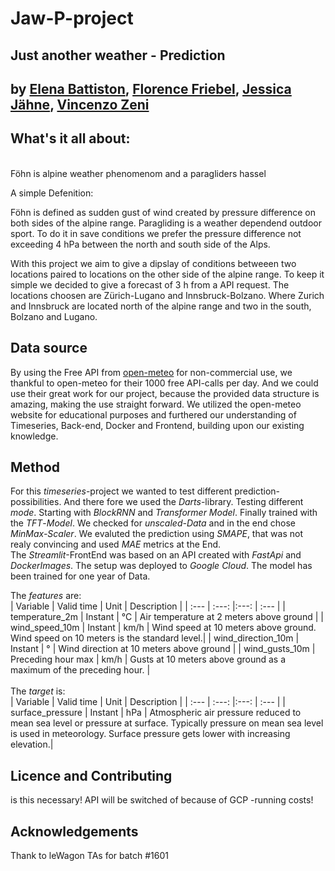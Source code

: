 <h1>Jaw-P-project</h1>
<h2>Just another weather - Prediction</h2>
<h2>by <a href="https://github.com/Elenya92">Elena Battiston</a>, <a href="https://github.com/FloFriebel">Florence Friebel</a>, <a href="https://github.com/jjaehne">Jessica Jähne</a>, <a href="https://github.com/VinceZeni">Vincenzo Zeni</a></h2>

<h2>What's it all about:</h2><br />
Föhn is alpine weather phenomenom and a paragliders hassel<br />

A simple Defenition:

Föhn is defined as sudden gust of wind created by pressure difference on both sides of the alpine range.
Paragliding is a weather dependend outdoor sport. To do it in save conditions we prefer the pressure difference not exceeding 4 hPa between the north and south side of the Alps.

With this project we aim to give a dipslay of conditions betweeen two locations paired to locations on the other side of the alpine range.
To keep it simple we decided to give a forecast of 3 h from a API request.
The locations choosen are Zürich-Lugano and Innsbruck-Bolzano. Where Zurich and Innsbruck are located north of the alpine range and two in the south, Bolzano and Lugano.


<h2>Data source </h2>
By using the Free API from <a href="https://open-meteo.com/en/terms">open-meteo</a> for non-commercial use, we thankful to open-meteo for their 1000 free API-calls per day. And we could use their great work for our project, because the provided data structure is amazing, making the use straight forward.
We utilized the open-meteo website for educational purposes and furthered our understanding of Timeseries, Back-end, Docker and Frontend, building upon our existing knowledge.

<h2>Method</h2>
For this <em>timeseries</em>-project we wanted to test different prediction-possibilities. And there fore we used the <em>Darts</em>-library. Testing different <em>mode</em>. Starting with <em>BlockRNN</em> and <em>Transformer</em> <em>Model</em>. Finally trained with the <em>TFT</em>-<em>Model</em>. We checked for <em>unscaled-Data</em> and in the end chose <em>MinMax-Scaler</em>. We evaluted the prediction using <em>SMAPE</em>, that was not realy convincing and used <em>MAE</em> metrics at the End.<br />
The <em>Streamlit</em>-FrontEnd was based on an API created with <em>FastApi</em> and <em>DockerImages</em>. The setup was deployed to <em>Google</em> <em>Cloud</em>.
The model has been trained for one year of Data. <br />

The <em>features</em> are:<br />
| Variable           | Valid time         | Unit | Description                                                                         |
| :---               |     :---:          |:---: | :---                                                                                |
| temperature_2m     | Instant            | °C   | Air temperature at 2 meters above ground                                            |
| wind_speed_10m     | Instant            | km/h | Wind speed at 10 meters above ground. Wind speed on 10 meters is the standard level.|
| wind_direction_10m | Instant            | °    | Wind direction at 10 meters above ground                                            |
| wind_gusts_10m     | Preceding hour max | km/h | Gusts at 10 meters above ground as a maximum of the preceding hour.                 |
<br /><br />
The <em>target</em> is:<br />
| Variable           | Valid time         | Unit | Description                                                                         |
| :---               |     :---:          |:---: | :---                                                                                |
| surface_pressure   | Instant            | hPa  | Atmospheric air pressure reduced to mean sea level or pressure at surface. Typically pressure on mean sea level is used in meteorology. Surface pressure gets lower with increasing elevation.|

<h2>Licence and Contributing</h2>
is this necessary!
API will be switched of because of GCP -running costs!


<h2>Acknowledgements</h2>

Thank to leWagon TAs for batch #1601
